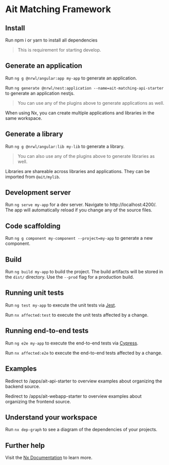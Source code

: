 

# Ait Matching Framework

## Install

Run npm i or yarn to install all dependencies

> This is requirement for starting develop.

## Generate an application

Run `ng g @nrwl/angular:app my-app` to generate an application.

Run `ng generate @nrwl/nest:application --name=ait-matching-api-starter` to generate an application nestjs.

> You can use any of the plugins above to generate applications as well.

When using Nx, you can create multiple applications and libraries in the same workspace.

## Generate a library

Run `ng g @nrwl/angular:lib my-lib` to generate a library.

> You can also use any of the plugins above to generate libraries as well.

Libraries are shareable across libraries and applications. They can be imported from `@ait/mylib`.

## Development server

Run `ng serve my-app` for a dev server. Navigate to http://localhost:4200/. The app will automatically reload if you change any of the source files.

## Code scaffolding

Run `ng g component my-component --project=my-app` to generate a new component.

## Build

Run `ng build my-app` to build the project. The build artifacts will be stored in the `dist/` directory. Use the `--prod` flag for a production build.

## Running unit tests

Run `ng test my-app` to execute the unit tests via [Jest](https://jestjs.io).

Run `nx affected:test` to execute the unit tests affected by a change.

## Running end-to-end tests

Run `ng e2e my-app` to execute the end-to-end tests via [Cypress](https://www.cypress.io).

Run `nx affected:e2e` to execute the end-to-end tests affected by a change.

## Examples

Redirect to /apps/ait-api-starter to overview examples about organizing the backend source.

Redirect to /apps/ait-webapp-starter to overview examples about organizing the frontend source.


## Understand your workspace

Run `nx dep-graph` to see a diagram of the dependencies of your projects.

## Further help

Visit the [Nx Documentation](https://nx.dev/angular) to learn more.
